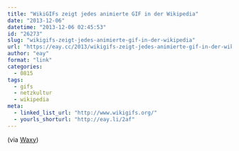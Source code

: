 ```yaml
---
title: "WikiGIFs zeigt jedes animierte GIF in der Wikipedia"
date: "2013-12-06"
datetime: "2013-12-06 02:45:53"
id: "26273"
slug: "wikigifs-zeigt-jedes-animierte-gif-in-der-wikipedia"
url: "https://eay.cc/2013/wikigifs-zeigt-jedes-animierte-gif-in-der-wikipedia/"
author: "eay"
format: "link"
categories:
  - 0815
tags:
  - gifs
  - netzkultur
  - wikipedia
meta:
  - linked_list_url: "http://www.wikigifs.org/"
  - yourls_shorturl: "http://eay.li/2af"
---
```


(via [Waxy](http://waxy.org/links))
